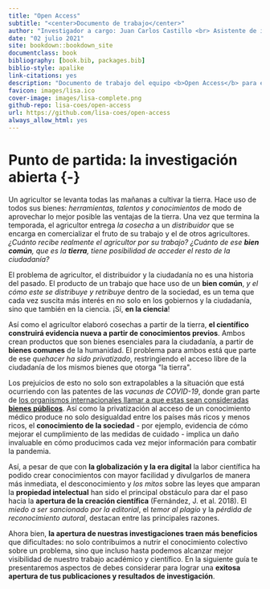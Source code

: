 ```yaml
--- 
title: "Open Access"
subtitle: "<center>Documento de trabajo</center>"
author: "Investigador a cargo: Juan Carlos Castillo <br> Asistente de investigación: Valentina Andrade <br> Pasante: Vanessa Leyton"
date: "02 julio 2021"
site: bookdown::bookdown_site
documentclass: book
bibliography: [book.bib, packages.bib]
biblio-style: apalike
link-citations: yes
description: "Documento de trabajo del equipo <b>Open Access</b> para el Laboratorio de Ciencia Social Abierta"
favicon: images/lisa.ico
cover-image: images/lisa-complete.png
github-repo: lisa-coes/open-access
url: https://github.com/lisa-coes/open-access
always_allow_html: yes
---
```


# Punto de partida: la investigación abierta {-}

Un agricultor se levanta todas las mañanas a cultivar la tierra.
Hace uso de todos sus bienes: *herramientas, talentos y conocimientos* de modo de  aprovechar lo mejor posible las ventajas de la tierra. Una vez que termina la temporada, el agricultor entrega *la cosecha* a un *distribuidor* que se encarga en comercializar el fruto de su trabajo y el de otros agricultores. *¿Cuánto recibe realmente el agricultor por su trabajo?* _¿Cuánto de ese **bien común**, que es la **tierra**, tiene posibilidad de acceder el resto de la ciudadanía?_

El problema de agricultor, el distribuidor y la ciudadanía no es una historia del pasado. El producto de un trabajo que hace uso de un **bien común**, *y el cómo este se distribuye y retribuye* dentro de la sociedad, es un tema que cada vez suscita más interés en no solo en los gobiernos y la ciudadanía, sino que también en la ciencia. ¡Sí, **en la ciencia**!

Así como el agricultor elaboró cosechas a partir de la tierra, **el científico construirá evidencia nueva a partir de conocimientos previos**. Ambos crean productos que son bienes esenciales para la ciudadanía, a partir de **bienes comunes** de la humanidad. El problema para ambos está que parte de ese *quehacer ha sido privatizado*, restringiendo el acceso libre de la ciudadanía de los mismos bienes que otorga "la tierra". 

Los prejuicios de esto no solo son extrapolables a la situación que está ocurriendo con las patentes de las *vacunas de COVID-19*, donde gran parte de [los organismos internacionales llamar a que estas sean consideradas **bienes públicos**](https://en.unesco.org/news/unesco-calls-covid-19-vaccines-be-considered-global-public-good). Así como la privatización al acceso de un conocimiento médico produce no solo desigualdad entre los países más ricos y menos ricos, el **conocimiento de la sociedad** - por ejemplo, evidencia de cómo mejorar el cumplimiento de las medidas de cuidado - implica un daño invaluable en cómo producimos cada vez mejor información para combatir la pandemia. 

Así, a pesar de que con **la globalización y la era digital** la labor científica ha podido crear conocimientos con mayor facilidad y divulgarlos de manera más inmediata, el desconocimiento y *los mitos* sobre las leyes que amparan la **propiedad intelectual** han sido el principal obstáculo para dar el paso hacia la **apertura de la creación científica** (Fernández, J. et al. 2018). El *miedo a ser sancionado por la editorial*, el *temor al plagio* y la *pérdida de reconocimiento autoral*, destacan entre las principales razones.

Ahora bien, **la apertura de nuestras investigaciones traen más beneficios** que dificultades: no solo contribuimos a nutrir el conocimiento colectivo sobre un problema, sino que incluso hasta podemos alcanzar mejor visibilidad de nuestro trabajo académico y científico. En la siguiente guía te presentaremos aspectos de debes considerar para lograr una **exitosa apertura de tus publicaciones y resultados de investigación**.



